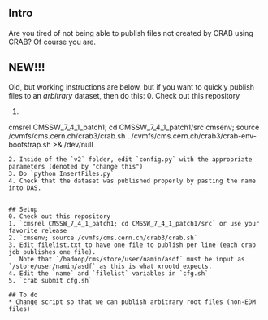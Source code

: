## Intro
Are you tired of not being able to publish files not created by CRAB using CRAB? Of course you are.

## NEW!!!
Old, but working instructions are below, but if you want to quickly publish files to an *arbitrary* dataset,
then do this:
0. Check out this repository
1. ```
cmsrel CMSSW_7_4_1_patch1; cd CMSSW_7_4_1_patch1/src
cmsenv; source /cvmfs/cms.cern.ch/crab3/crab.sh
. /cvmfs/cms.cern.ch/crab3/crab-env-bootstrap.sh >& /dev/null
```
2. Inside of the `v2` folder, edit `config.py` with the appropriate parameters (denoted by "change this")
3. Do `python InsertFiles.py`
4. Check that the dataset was published properly by pasting the name into DAS.


## Setup
0. Check out this repository
1. `cmsrel CMSSW_7_4_1_patch1; cd CMSSW_7_4_1_patch1/src` or use your favorite release
2. `cmsenv; source /cvmfs/cms.cern.ch/crab3/crab.sh`
3. Edit filelist.txt to have one file to publish per line (each crab job publishes one file).
   Note that `/hadoop/cms/store/user/namin/asdf` must be input as `/store/user/namin/asdf` as this is what xrootd expects.
4. Edit the `name` and `filelist` variables in `cfg.sh`
5. `crab submit cfg.sh`

## To do
* Change script so that we can publish arbitrary root files (non-EDM files)

